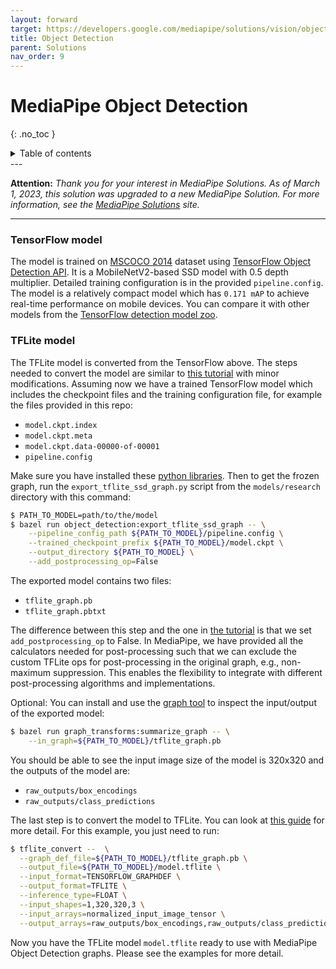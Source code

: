 ```yaml
---
layout: forward
target: https://developers.google.com/mediapipe/solutions/vision/object_detector
title: Object Detection
parent: Solutions
nav_order: 9
---
```


# MediaPipe Object Detection
{: .no_toc }

<details close markdown="block">
  <summary>
    Table of contents
  </summary>
  {: .text-delta }
1. TOC
{:toc}
</details>
---

**Attention:** *Thank you for your interest in MediaPipe Solutions.
As of March 1, 2023, this solution was upgraded to a new MediaPipe
Solution. For more information, see the
[MediaPipe Solutions](https://developers.google.com/mediapipe/solutions/vision/object_detector)
site.*

----

### TensorFlow model

The model is trained on [MSCOCO 2014](http://cocodataset.org) dataset using [TensorFlow Object Detection API](https://github.com/tensorflow/models/tree/master/research/object_detection). It is a MobileNetV2-based SSD model with 0.5 depth multiplier. Detailed training configuration is in the provided `pipeline.config`. The model is a relatively compact model which has `0.171 mAP` to achieve real-time performance on mobile devices. You can compare it with other models from the [TensorFlow detection model zoo](https://github.com/tensorflow/models/blob/master/research/object_detection/g3doc/tf1_detection_zoo.md).


### TFLite model

The TFLite model is converted from the TensorFlow above. The steps needed to convert the model are similar to [this tutorial](https://medium.com/tensorflow/training-and-serving-a-realtime-mobile-object-detector-in-30-minutes-with-cloud-tpus-b78971cf1193) with minor modifications. Assuming now we have a trained TensorFlow model which includes the checkpoint files and the training configuration file, for example the files provided in this repo:

   * `model.ckpt.index`
   * `model.ckpt.meta`
   * `model.ckpt.data-00000-of-00001`
   * `pipeline.config`

Make sure you have installed these [python libraries](https://github.com/tensorflow/models/blob/master/research/object_detection/g3doc/tf1.md). Then to get the frozen graph, run the `export_tflite_ssd_graph.py` script from the `models/research` directory with this command:

```bash
$ PATH_TO_MODEL=path/to/the/model
$ bazel run object_detection:export_tflite_ssd_graph -- \
    --pipeline_config_path ${PATH_TO_MODEL}/pipeline.config \
    --trained_checkpoint_prefix ${PATH_TO_MODEL}/model.ckpt \
    --output_directory ${PATH_TO_MODEL} \
    --add_postprocessing_op=False
```

The exported model contains two files:

   * `tflite_graph.pb`
   * `tflite_graph.pbtxt`

The difference between this step and the one in [the tutorial](https://medium.com/tensorflow/training-and-serving-a-realtime-mobile-object-detector-in-30-minutes-with-cloud-tpus-b78971cf1193) is that we set `add_postprocessing_op` to False. In MediaPipe, we have provided all the calculators needed for post-processing such that we can exclude the custom TFLite ops for post-processing in the original graph, e.g., non-maximum suppression. This enables the flexibility to integrate with different post-processing algorithms and implementations.

Optional: You can install and use the [graph tool](https://github.com/tensorflow/tensorflow/tree/master/tensorflow/tools/graph_transforms) to inspect the input/output of the exported model:

```bash
$ bazel run graph_transforms:summarize_graph -- \
    --in_graph=${PATH_TO_MODEL}/tflite_graph.pb
```

You should be able to see the input image size of the model is 320x320 and the outputs of the model are:

   * `raw_outputs/box_encodings`
   * `raw_outputs/class_predictions`

The last step is to convert the model to TFLite. You can look at [this guide](https://github.com/tensorflow/tensorflow/blob/master/tensorflow/lite/g3doc/r1/convert/cmdline_examples.md) for more detail. For this example, you just need to run:

```bash
$ tflite_convert --  \
  --graph_def_file=${PATH_TO_MODEL}/tflite_graph.pb \
  --output_file=${PATH_TO_MODEL}/model.tflite \
  --input_format=TENSORFLOW_GRAPHDEF \
  --output_format=TFLITE \
  --inference_type=FLOAT \
  --input_shapes=1,320,320,3 \
  --input_arrays=normalized_input_image_tensor \
  --output_arrays=raw_outputs/box_encodings,raw_outputs/class_predictions

```

Now you have the TFLite model `model.tflite` ready to use with MediaPipe Object Detection graphs. Please see the examples for more detail.
